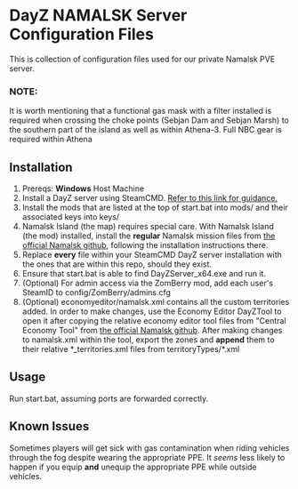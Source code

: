 # DayZ NAMALSK Server Configuration Files

This is collection of configuration files used for our private Namalsk PVE server.

### NOTE:
It is worth mentioning that a functional gas mask with a filter installed is required when crossing the choke points (Sebjan Dam and Sebjan Marsh) to the southern part of the island as well as within Athena-3. Full NBC gear is required within Athena

## Installation

1. Prereqs: __Windows__ Host Machine
2. Install a DayZ server using SteamCMD. [Refer to this link for guidance.](https://www.ionos.com/digitalguide/server/know-how/dayz-server-hosting/)
3. Install the mods that are listed at the top of start.bat into mods/ and their associated keys into keys/
4. Namalsk Island (the map) requires special care. With Namalsk Island (the mod) installed, install the __regular__ Namalsk mission files from [the official Namalsk github](https://github.com/SumrakDZN/Namalsk-Server), following the installation instructions there.
5. Replace __every__ file within your SteamCMD DayZ server installation with the ones that are within this repo, should they exist.
6. Ensure that start.bat is able to find DayZServer_x64.exe and run it.
7. (Optional) For admin access via the ZomBerry mod, add each user's SteamID to config/ZomBerry/admins.cfg
8. (Optional) economyeditor/namalsk.xml contains all the custom territories added. In order to make changes, use the Economy Editor DayZTool to open it after copying the relative economy editor tool files from "Central Economy Tool" from [the official Namalsk github](https://github.com/SumrakDZN/Namalsk-Server). After making changes to namalsk.xml within the tool, export the zones and __append__ them to their relative \*_territories.xml files from territoryTypes/\*.xml

## Usage

Run start.bat, assuming ports are forwarded correctly.

## Known Issues

Sometimes players will get sick with gas contamination when riding vehicles through the fog despite wearing the appropriate PPE. It _seems_ less likely to happen if you equip **and** unequip the appropriate PPE while outside vehicles.